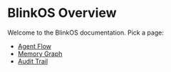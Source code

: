 # BlinkOS Overview

Welcome to the BlinkOS documentation. Pick a page:

- [Agent Flow](/doc/agent)
- [Memory Graph](/doc/memory)
- [Audit Trail](/doc/audit)
